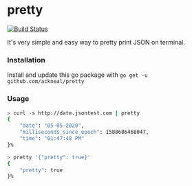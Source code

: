 # pretty
[![Build Status](https://travis-ci.org/ackneal/pretty.svg?branch=master)](https://travis-ci.com/github/ackneal/pretty)

It's very simple and easy way to pretty print JSON on terminal.

### Installation

Install and update this go package with `go get -u github.com/ackneal/pretty`

### Usage
```sh
> curl -s http://date.jsontest.com | pretty
{
    "date": "05-05-2020",
    "milliseconds_since_epoch": 1588686468047,
    "time": "01:47:48 PM"
}%

> pretty '{"pretty": true}' 
{
    "pretty": true
}%        
```
